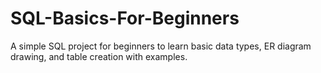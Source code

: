 # SQL-Basics-For-Beginners
A simple SQL project for beginners to learn basic data types, ER diagram drawing, and table creation with examples.
